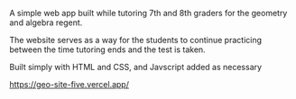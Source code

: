 A simple web app built while tutoring 7th and 8th graders for the geometry and algebra regent.

The website serves as a way for the students to continue practicing between the time tutoring ends and the test is taken. 

Built simply with HTML and CSS, and Javscript added as necessary

https://geo-site-five.vercel.app/